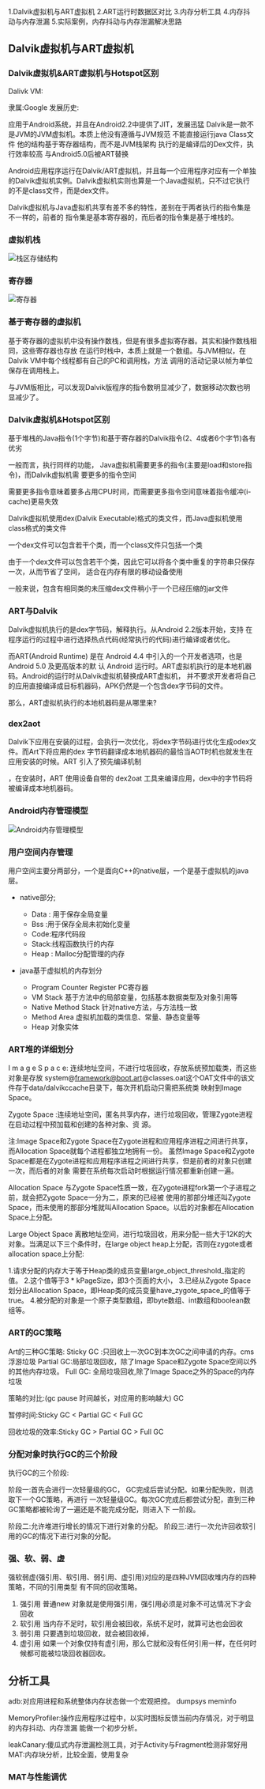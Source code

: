 1.Dalvik虚拟机与ART虚拟机 
2.ART运行时数据区对比
3.内存分析工具
4.内存抖动与内存泄漏 
5.实际案例，内存抖动与内存泄漏解决思路



## Dalvik虚拟机与ART虚拟机 

### Dalvik虚拟机&ART虚拟机与Hotspot区别

Dalivk VM:

隶属:Google 发展历史:

应用于Android系统，并且在Android2.2中提供了JIT，发展迅猛 Dalvik是一款不是JVM的JVM虚拟机。本质上他没有遵循与JVM规范 不能直接运行java Class文件 他的结构基于寄存器结构，而不是JVM栈架构 执行的是编译后的Dex文件，执行效率较高 与Android5.0后被ART替换



Android应用程序运行在Dalvik/ART虚拟机，并且每一个应用程序对应有一个单独的Dalvik虚拟机实例。Dalvik虚拟机实则也算是一个Java虚拟机，只不过它执行的不是class文件，而是dex文件。

Dalvik虚拟机与Java虚拟机共享有差不多的特性，差别在于两者执行的指令集是不一样的，前者的 指令集是基本寄存器的，而后者的指令集是基于堆栈的。

### 虚拟机栈

![栈区存储结构](./图片/栈区存储结构.png)

### 寄存器

![寄存器](./图片/寄存器.png)

### 基于寄存器的虚拟机

基于寄存器的虚拟机中没有操作数栈，但是有很多虚拟寄存器。其实和操作数栈相同，这些寄存器也存放 在运行时栈中，本质上就是一个数组。与JVM相似，在Dalvik VM中每个线程都有自己的PC和调用栈，方法 调用的活动记录以帧为单位保存在调用栈上。

与JVM版相比，可以发现Dalvik版程序的指令数明显减少了，数据移动次数也明显减少了。





### Dalvik虚拟机&Hotspot区别

基于堆栈的Java指令(1个字节)和基于寄存器的Dalvik指令(2、4或者6个字节)各有优劣 

一般而言，执行同样的功能， Java虚拟机需要更多的指令(主要是load和store指令)，而Dalvik虚拟机需 要更多的指令空间 

需要更多指令意味着要多占用CPU时间，而需要更多指令空间意味着指令缓冲(i-cache)更易失效

Dalvik虚拟机使用dex(Dalvik Executable)格式的类文件，而Java虚拟机使用class格式的类文件

一个dex文件可以包含若干个类，而一个class文件只包括一个类

 由于一个dex文件可以包含若干个类，因此它可以将各个类中重复的字符串只保存一次，从而节省了空间， 适合在内存有限的移动设备使用

一般来说，包含有相同类的未压缩dex文件稍小于一个已经压缩的jar文件

### ART与Dalvik

Dalvik虚拟机执行的是dex字节码，解释执行。从Android 2.2版本开始，支持 在程序运行的过程中进行选择热点代码(经常执行的代码)进行编译或者优化。

而ART(Android Runtime) 是在 Android 4.4 中引入的一个开发者选项，也是 Android 5.0 及更高版本的默 认 Android 运行时。ART虚拟机执行的是本地机器码。Android的运行时从Dalvik虚拟机替换成ART虚拟机， 并不要求开发者将自己的应用直接编译成目标机器码，APK仍然是一个包含dex字节码的文件。

那么，ART虚拟机执行的本地机器码是从哪里来?

### dex2aot

Dalvik下应用在安装的过程，会执行一次优化，将dex字节码进行优化生成odex文件。而Art下将应用的dex 字节码翻译成本地机器码的最恰当AOT时机也就发生在应用安装的时候。ART 引入了预先编译机制

，在安装时，ART 使用设备自带的 dex2oat 工具来编译应用，dex中的字节码将被编译成本地机器码。



### Android内存管理模型

![Android内存管理模型](./图片/Android内存管理模型.png)

### 用户空间内存管理

用户空间主要分两部分，一个是面向C++的native层，一个是基于虚拟机的java层。

- native部分;
  - Data : 用于保存全局变量
  - Bss :用于保存全局未初始化变量
  -  Code:程序代码段 
  - Stack:线程函数执行的内存 
  - Heap : Malloc分配管理的内存

- java基于虚拟机的内存划分
  -  Program Counter Register PC寄存器
  - VM Stack 基于方法中的局部变量，包括基本数据类型及对象引用等 
  - Native Method Stack 针对native方法，与方法栈一致
  -  Method Area 虚拟机加载的类信息、常量、静态变量等
  -  Heap 对象实体

### ART堆的详细划分

I m a g e S p a c e: 连续地址空间，不进行垃圾回收，存放系统预加载类，而这些对象是存放 system@framework@boot.art@classes.oat这个OAT文件中的该文件存于data/dalvikccache目录下，每次开机启动只需把系统类 映射到Image Space。

Zygote Space :连续地址空间，匿名共享内存，进行垃圾回收，管理Zygote进程在启动过程中预加载和创建的各种对象、资 源。

注:Image Space和Zygote Space在Zygote进程和应用程序进程之间进行共享，而Allocation Space就每个进程都独立地拥有一份。 虽然Image Space和Zygote Space都是在Zygote进程和应用程序进程之间进行共享，但是前者的对象只创建一次，而后者的对象 需要在系统每次启动时根据运行情况都重新创建一遍。

Allocation Space 与Zygote Space性质一致，在Zygote进程fork第一个子进程之前，就会把Zygote Space一分为二，原来的已经被 使用的那部分堆还叫Zygote Space，而未使用的那部分堆就叫Allocation Space。以后的对象都在Allocation Space上分配。

Large Object Space 离散地址空间，进行垃圾回收，用来分配一些大于12K的大对象。当满足以下三个条件时，在large object heap上分配，否则在zygote或者allocation space上分配:

1.请求分配的内存大于等于Heap类的成员变量large_object_threshold_指定的值。
 2.这个值等于3 * kPageSize，即3个页面的大小，
 3.已经从Zygote Space划分出Allocation Space，即Heap类的成员变量have_zygote_space_的值等于true。 4.被分配的对象是一个原子类型数组，即byte数组、int数组和boolean数组等。

### ART的GC策略

Art的三种GC策略:
Sticky GC :只回收上一次GC到本次GC之间申请的内存。cms 浮游垃圾
Partial GC:局部垃圾回收，除了Image Space和Zygote Space空间以外的其他内存垃圾。 Full GC: 全局垃圾回收,除了Image Space之外的Space的内存垃圾



策略的对比:(gc pause 时间越长，对应用的影响越大) GC 

暂停时间:Sticky GC < Partial GC < Full GC 

回收垃圾的效率:Sticky GC > Partial GC > Full GC



### 分配对象时执行GC的三个阶段

执行GC的三个阶段:

阶段一:首先会进行一次轻量级的GC， GC完成后尝试分配。如果分配失败，则选取下一个GC策略，再进行 一次轻量级GC。每次GC完成后都尝试分配，直到三种GC策略都被轮询了一遍还是不能完成分配，则进入下 一阶段。

阶段二:允许堆进行增长的情况下进行对象的分配。 阶段三:进行一次允许回收软引用的GC的情况下进行对象的分配。



### 强、软、弱、虚

强软弱虚(强引用、软引用、弱引用、虚引用)对应的是四种JVM回收堆内存的四种策略，不同的引用类型 有不同的回收策略。

1. 强引用
    普通new 对象就是使用强引用，强引用必须是对象不可达情况下才会回收
2. 软引用
    当内存不足时，软引用会被回收，系统不足时，就算可达也会回收
3. 弱引用
    只要遇到垃圾回收，就会被回收掉，
4. 虚引用 如果一个对象仅持有虚引用，那么它就和没有任何引用一样，在任何时候都可能被垃圾回收器回收。

## 分析工具

adb:对应用进程和系统整体内存状态做一个宏观把控。 dumpsys meminfo

MemoryProfiler:操作应用程序过程中，以实时图标反馈当前内存情况，对于明显的内存抖动、内存泄漏 能做一个初步分析。

leakCanary:傻瓜式内存泄漏检测工具，对于Activity与Fragment检测非常好用 MAT:内存块分析，比较全面，使用复杂



### MAT与性能调优

